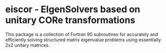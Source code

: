 # eiscor - **EI**gen**S**olvers based on unitary **COR**e transformations
This package is a collection of Fortran 90 subroutines for accurately and efficiently solving structured matrix eigenvalue problems using essentially 2x2 unitary matrices. 

